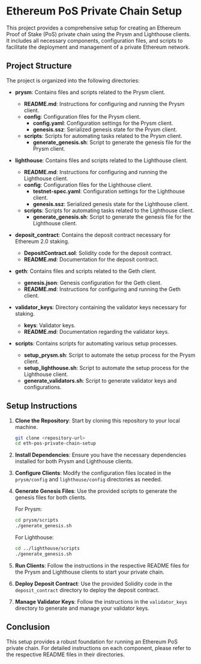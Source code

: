 # Ethereum PoS Private Chain Setup

This project provides a comprehensive setup for creating an Ethereum Proof of Stake (PoS) private chain using the Prysm and Lighthouse clients. It includes all necessary components, configuration files, and scripts to facilitate the deployment and management of a private Ethereum network.

## Project Structure

The project is organized into the following directories:

- **prysm**: Contains files and scripts related to the Prysm client.
  - **README.md**: Instructions for configuring and running the Prysm client.
  - **config**: Configuration files for the Prysm client.
    - **config.yaml**: Configuration settings for the Prysm client.
    - **genesis.ssz**: Serialized genesis state for the Prysm client.
  - **scripts**: Scripts for automating tasks related to the Prysm client.
    - **generate_genesis.sh**: Script to generate the genesis file for the Prysm client.

- **lighthouse**: Contains files and scripts related to the Lighthouse client.
  - **README.md**: Instructions for configuring and running the Lighthouse client.
  - **config**: Configuration files for the Lighthouse client.
    - **testnet-spec.yaml**: Configuration settings for the Lighthouse client.
    - **genesis.ssz**: Serialized genesis state for the Lighthouse client.
  - **scripts**: Scripts for automating tasks related to the Lighthouse client.
    - **generate_genesis.sh**: Script to generate the genesis file for the Lighthouse client.

- **deposit_contract**: Contains the deposit contract necessary for Ethereum 2.0 staking.
  - **DepositContract.sol**: Solidity code for the deposit contract.
  - **README.md**: Documentation for the deposit contract.

- **geth**: Contains files and scripts related to the Geth client.
  - **genesis.json**: Genesis configuration for the Geth client.
  - **README.md**: Instructions for configuring and running the Geth client.

- **validator_keys**: Directory containing the validator keys necessary for staking.
  - **keys**: Validator keys.
  - **README.md**: Documentation regarding the validator keys.

- **scripts**: Contains scripts for automating various setup processes.
  - **setup_prysm.sh**: Script to automate the setup process for the Prysm client.
  - **setup_lighthouse.sh**: Script to automate the setup process for the Lighthouse client.
  - **generate_validators.sh**: Script to generate validator keys and configurations.

## Setup Instructions

1. **Clone the Repository**: Start by cloning this repository to your local machine.
   
   ```bash
   git clone <repository-url>
   cd eth-pos-private-chain-setup
   ```

2. **Install Dependencies**: Ensure you have the necessary dependencies installed for both Prysm and Lighthouse clients.

3. **Configure Clients**: Modify the configuration files located in the `prysm/config` and `lighthouse/config` directories as needed.

4. **Generate Genesis Files**: Use the provided scripts to generate the genesis files for both clients.

   For Prysm:
   ```bash
   cd prysm/scripts
   ./generate_genesis.sh
   ```

   For Lighthouse:
   ```bash
   cd ../lighthouse/scripts
   ./generate_genesis.sh
   ```

5. **Run Clients**: Follow the instructions in the respective README files for the Prysm and Lighthouse clients to start your private chain.

6. **Deploy Deposit Contract**: Use the provided Solidity code in the `deposit_contract` directory to deploy the deposit contract.

7. **Manage Validator Keys**: Follow the instructions in the `validator_keys` directory to generate and manage your validator keys.

## Conclusion

This setup provides a robust foundation for running an Ethereum PoS private chain. For detailed instructions on each component, please refer to the respective README files in their directories.